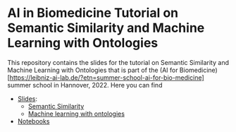 # AI in Biomedicine Tutorial on Semantic Similarity and Machine Learning with Ontologies

This repository contains the slides for the tutorial on Semantic
Similarity and Machine Learning with Ontologies that is part of the
(AI for
Biomedicine)[https://leibniz-ai-lab.de/?etn=summer-school-ai-for-bio-medicine]
summer school in Hannover, 2022. Here you can find
* [Slides](slides): 
  * [Semantic Similarity](slides/sem-sim.pdf)
  * [Machine learning with ontologies](slides/mowl.pdf)
* [Notebooks](notebooks)

